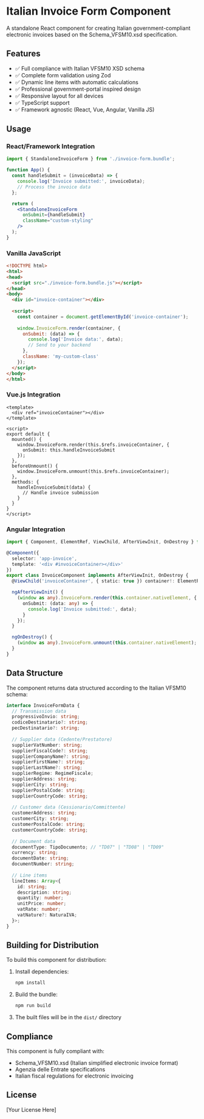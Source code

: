 # Italian Invoice Form Component

A standalone React component for creating Italian government-compliant electronic invoices based on the Schema_VFSM10.xsd specification.

## Features

- ✅ Full compliance with Italian VFSM10 XSD schema
- ✅ Complete form validation using Zod
- ✅ Dynamic line items with automatic calculations
- ✅ Professional government-portal inspired design
- ✅ Responsive layout for all devices
- ✅ TypeScript support
- ✅ Framework agnostic (React, Vue, Angular, Vanilla JS)

## Usage

### React/Framework Integration

```jsx
import { StandaloneInvoiceForm } from './invoice-form.bundle';

function App() {
  const handleSubmit = (invoiceData) => {
    console.log('Invoice submitted:', invoiceData);
    // Process the invoice data
  };

  return (
    <StandaloneInvoiceForm 
      onSubmit={handleSubmit}
      className="custom-styling"
    />
  );
}
```

### Vanilla JavaScript

```html
<!DOCTYPE html>
<html>
<head>
  <script src="./invoice-form.bundle.js"></script>
</head>
<body>
  <div id="invoice-container"></div>
  
  <script>
    const container = document.getElementById('invoice-container');
    
    window.InvoiceForm.render(container, {
      onSubmit: (data) => {
        console.log('Invoice data:', data);
        // Send to your backend
      },
      className: 'my-custom-class'
    });
  </script>
</body>
</html>
```

### Vue.js Integration

```vue
<template>
  <div ref="invoiceContainer"></div>
</template>

<script>
export default {
  mounted() {
    window.InvoiceForm.render(this.$refs.invoiceContainer, {
      onSubmit: this.handleInvoiceSubmit
    });
  },
  beforeUnmount() {
    window.InvoiceForm.unmount(this.$refs.invoiceContainer);
  },
  methods: {
    handleInvoiceSubmit(data) {
      // Handle invoice submission
    }
  }
}
</script>
```

### Angular Integration

```typescript
import { Component, ElementRef, ViewChild, AfterViewInit, OnDestroy } from '@angular/core';

@Component({
  selector: 'app-invoice',
  template: '<div #invoiceContainer></div>'
})
export class InvoiceComponent implements AfterViewInit, OnDestroy {
  @ViewChild('invoiceContainer', { static: true }) container!: ElementRef;

  ngAfterViewInit() {
    (window as any).InvoiceForm.render(this.container.nativeElement, {
      onSubmit: (data: any) => {
        console.log('Invoice submitted:', data);
      }
    });
  }

  ngOnDestroy() {
    (window as any).InvoiceForm.unmount(this.container.nativeElement);
  }
}
```

## Data Structure

The component returns data structured according to the Italian VFSM10 schema:

```typescript
interface InvoiceFormData {
  // Transmission data
  progressivoInvio: string;
  codiceDestinatario?: string;
  pecDestinatario?: string;
  
  // Supplier data (Cedente/Prestatore)
  supplierVatNumber: string;
  supplierFiscalCode?: string;
  supplierCompanyName?: string;
  supplierFirstName?: string;
  supplierLastName?: string;
  supplierRegime: RegimeFiscale;
  supplierAddress: string;
  supplierCity: string;
  supplierPostalCode: string;
  supplierCountryCode: string;
  
  // Customer data (Cessionario/Committente)
  customerAddress: string;
  customerCity: string;
  customerPostalCode: string;
  customerCountryCode: string;
  
  // Document data
  documentType: TipoDocumento; // "TD07" | "TD08" | "TD09"
  currency: string;
  documentDate: string;
  documentNumber: string;
  
  // Line items
  lineItems: Array<{
    id: string;
    description: string;
    quantity: number;
    unitPrice: number;
    vatRate: number;
    vatNature?: NaturaIVA;
  }>;
}
```

## Building for Distribution

To build this component for distribution:

1. Install dependencies:
   ```bash
   npm install
   ```

2. Build the bundle:
   ```bash
   npm run build
   ```

3. The built files will be in the `dist/` directory

## Compliance

This component is fully compliant with:
- Schema_VFSM10.xsd (Italian simplified electronic invoice format)
- Agenzia delle Entrate specifications
- Italian fiscal regulations for electronic invoicing

## License

[Your License Here]